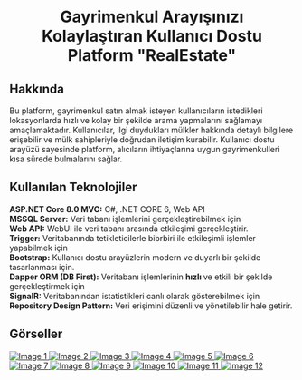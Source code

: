 <h1 align="center">
  <br>
  Gayrimenkul Arayışınızı Kolaylaştıran Kullanıcı Dostu Platform "RealEstate"
  <br>
</h1>

## Hakkında
Bu platform, gayrimenkul satın almak isteyen kullanıcıların istedikleri lokasyonlarda hızlı ve kolay bir şekilde arama yapmalarını sağlamayı amaçlamaktadır. Kullanıcılar, ilgi duydukları mülkler hakkında detaylı bilgilere erişebilir ve mülk sahipleriyle doğrudan iletişim kurabilir. Kullanıcı dostu arayüzü sayesinde platform, alıcıların ihtiyaçlarına uygun gayrimenkulleri kısa sürede bulmalarını sağlar.

<h2>Kullanılan Teknolojiler</h2>
<strong>ASP.NET Core 8.0 MVC:</strong> C#, .NET CORE 6, Web API <br>
<strong>MSSQL Server:</strong> Veri tabanı işlemlerini gerçekleştirebilmek için <br>
<strong>Web API:</strong> WebUI ile veri tabanı arasında etkileşimi gerçekleştirir. <br>
<strong>Trigger:</strong> Veritabanında tetikleticilerle bibrbiri ile etkileşimli işlemler yapabilmek için <br>
<strong>Bootstrap:</strong> Kullanıcı dostu arayüzlerin modern ve duyarlı bir şekilde tasarlanması için. <br>
<strong>Dapper ORM (DB First):</strong> Veritabanı işlemlerinin <strong> hızlı </strong> ve etkili bir şekilde gerçekleştirmek için <br>
<strong>SignalR:</strong> Veritabanından istatistikleri canlı olarak gösterebilmek için <br>
<strong>Repository Design Pattern:</strong> Veri erişimini düzenli ve yönetilebilir hale getirir. <br>

## Görseller

<div class="image-wrap">
        <a href="https://github.com/OzerAtarr/RealEstateDapper/blob/master/Images/image-1.png" target="_blank">
            <img src="https://github.com/OzerAtarr/RealEstateDapper/blob/master/Images/image-1.png" alt="Image 1">
        </a>
        <a href="https://github.com/OzerAtarr/RealEstateDapper/blob/master/Images/image-2.png" target="_blank">
            <img src="https://github.com/OzerAtarr/RealEstateDapper/blob/master/Images/image-2.png" alt="Image 2">
        </a>
        <a href="https://github.com/OzerAtarr/RealEstateDapper/blob/master/Images/image-3.png" target="_blank">
            <img src="https://github.com/OzerAtarr/RealEstateDapper/blob/master/Images/image-3.png" alt="Image 3">
        </a>
        <a href="https://github.com/OzerAtarr/RealEstateDapper/blob/master/Images/image-4.png" target="_blank">
            <img src="https://github.com/OzerAtarr/RealEstateDapper/blob/master/Images/image-4.png" alt="Image 4">
        </a>
        <a href="https://github.com/OzerAtarr/RealEstateDapper/blob/master/Images/image-5.png" target="_blank">
            <img src="https://github.com/OzerAtarr/RealEstateDapper/blob/master/Images/image-5.png" alt="Image 5">
        </a>
        <a href="https://github.com/OzerAtarr/RealEstateDapper/blob/master/Images/image-6.png" target="_blank">
            <img src="https://github.com/OzerAtarr/RealEstateDapper/blob/master/Images/image-6.png" alt="Image 6">
        </a>
        <a href="https://github.com/OzerAtarr/RealEstateDapper/blob/master/Images/image-7.png" target="_blank">
            <img src="https://github.com/OzerAtarr/RealEstateDapper/blob/master/Images/image-7.png" alt="Image 7">
        </a>
        <a href="https://github.com/OzerAtarr/RealEstateDapper/blob/master/Images/image-8.png" target="_blank">
            <img src="https://github.com/OzerAtarr/RealEstateDapper/blob/master/Images/image-8.png" alt="Image 8">
        </a>
        <a href="https://github.com/OzerAtarr/RealEstateDapper/blob/master/Images/image-9.png" target="_blank">
            <img src="https://github.com/OzerAtarr/RealEstateDapper/blob/master/Images/image-9.png" alt="Image 9">
        </a>
        <a href="https://github.com/OzerAtarr/RealEstateDapper/blob/master/Images/image-10.png" target="_blank">
            <img src="https://github.com/OzerAtarr/RealEstateDapper/blob/master/Images/image-10.png" alt="Image 10">
        </a>
        <a href="https://github.com/OzerAtarr/RealEstateDapper/blob/master/Images/image-11.png" target="_blank">
            <img src="https://github.com/OzerAtarr/RealEstateDapper/blob/master/Images/image-11.png" alt="Image 11">
        </a>
        <a href="https://github.com/OzerAtarr/RealEstateDapper/blob/master/Images/image-12.png" target="_blank">
            <img src="https://github.com/OzerAtarr/RealEstateDapper/blob/master/Images/image-12.png" alt="Image 12">
        </a>
    </div>
